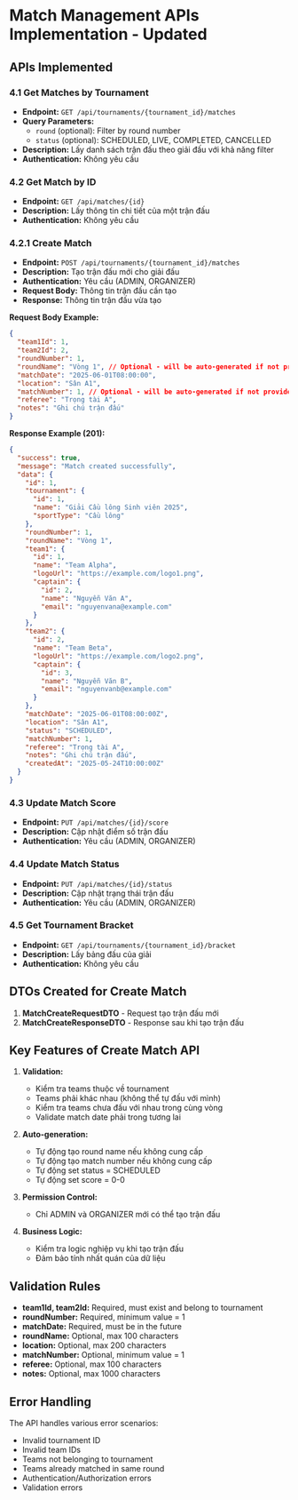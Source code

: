# Match Management APIs Implementation - Updated

## APIs Implemented

### 4.1 Get Matches by Tournament
- **Endpoint:** `GET /api/tournaments/{tournament_id}/matches`
- **Query Parameters:** 
  - `round` (optional): Filter by round number
  - `status` (optional): SCHEDULED, LIVE, COMPLETED, CANCELLED
- **Description:** Lấy danh sách trận đấu theo giải đấu với khả năng filter
- **Authentication:** Không yêu cầu

### 4.2 Get Match by ID  
- **Endpoint:** `GET /api/matches/{id}`
- **Description:** Lấy thông tin chi tiết của một trận đấu
- **Authentication:** Không yêu cầu

### 4.2.1 Create Match
- **Endpoint:** `POST /api/tournaments/{tournament_id}/matches`
- **Description:** Tạo trận đấu mới cho giải đấu
- **Authentication:** Yêu cầu (ADMIN, ORGANIZER)
- **Request Body:** Thông tin trận đấu cần tạo
- **Response:** Thông tin trận đấu vừa tạo

**Request Body Example:**
```json
{
  "team1Id": 1,
  "team2Id": 2,
  "roundNumber": 1,
  "roundName": "Vòng 1", // Optional - will be auto-generated if not provided
  "matchDate": "2025-06-01T08:00:00",
  "location": "Sân A1",
  "matchNumber": 1, // Optional - will be auto-generated if not provided
  "referee": "Trọng tài A",
  "notes": "Ghi chú trận đấu"
}
```

**Response Example (201):**
```json
{
  "success": true,
  "message": "Match created successfully",
  "data": {
    "id": 1,
    "tournament": {
      "id": 1,
      "name": "Giải Cầu lông Sinh viên 2025",
      "sportType": "Cầu lông"
    },
    "roundNumber": 1,
    "roundName": "Vòng 1",
    "team1": {
      "id": 1,
      "name": "Team Alpha",
      "logoUrl": "https://example.com/logo1.png",
      "captain": {
        "id": 2,
        "name": "Nguyễn Văn A",
        "email": "nguyenvana@example.com"
      }
    },
    "team2": {
      "id": 2,
      "name": "Team Beta",
      "logoUrl": "https://example.com/logo2.png",
      "captain": {
        "id": 3,
        "name": "Nguyễn Văn B",
        "email": "nguyenvanb@example.com"
      }
    },
    "matchDate": "2025-06-01T08:00:00Z",
    "location": "Sân A1",
    "status": "SCHEDULED",
    "matchNumber": 1,
    "referee": "Trọng tài A",
    "notes": "Ghi chú trận đấu",
    "createdAt": "2025-05-24T10:00:00Z"
  }
}
```

### 4.3 Update Match Score
- **Endpoint:** `PUT /api/matches/{id}/score`
- **Description:** Cập nhật điểm số trận đấu
- **Authentication:** Yêu cầu (ADMIN, ORGANIZER)

### 4.4 Update Match Status
- **Endpoint:** `PUT /api/matches/{id}/status`
- **Description:** Cập nhật trạng thái trận đấu
- **Authentication:** Yêu cầu (ADMIN, ORGANIZER)

### 4.5 Get Tournament Bracket
- **Endpoint:** `GET /api/tournaments/{tournament_id}/bracket`
- **Description:** Lấy bảng đấu của giải
- **Authentication:** Không yêu cầu

## DTOs Created for Create Match

1. **MatchCreateRequestDTO** - Request tạo trận đấu mới
2. **MatchCreateResponseDTO** - Response sau khi tạo trận đấu

## Key Features of Create Match API

1. **Validation:**
   - Kiểm tra teams thuộc về tournament
   - Teams phải khác nhau (không thể tự đấu với mình)
   - Kiểm tra teams chưa đấu với nhau trong cùng vòng
   - Validate match date phải trong tương lai

2. **Auto-generation:**
   - Tự động tạo round name nếu không cung cấp
   - Tự động tạo match number nếu không cung cấp
   - Tự động set status = SCHEDULED
   - Tự động set score = 0-0

3. **Permission Control:**
   - Chỉ ADMIN và ORGANIZER mới có thể tạo trận đấu

4. **Business Logic:**
   - Kiểm tra logic nghiệp vụ khi tạo trận đấu
   - Đảm bảo tính nhất quán của dữ liệu

## Validation Rules

- **team1Id, team2Id:** Required, must exist and belong to tournament
- **roundNumber:** Required, minimum value = 1
- **matchDate:** Required, must be in the future
- **roundName:** Optional, max 100 characters
- **location:** Optional, max 200 characters
- **matchNumber:** Optional, minimum value = 1
- **referee:** Optional, max 100 characters
- **notes:** Optional, max 1000 characters

## Error Handling

The API handles various error scenarios:
- Invalid tournament ID
- Invalid team IDs
- Teams not belonging to tournament
- Teams already matched in same round
- Authentication/Authorization errors
- Validation errors
